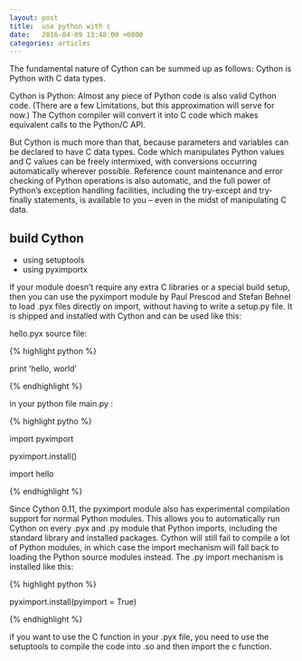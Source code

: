 ```yaml
---
layout: post
title:  use python with c
date:   2016-04-09 13:48:00 +0800
categories: articles
---
```


The fundamental nature of Cython can be summed up as follows: Cython is Python
with C data types.

Cython is Python: Almost any piece of Python code is also valid Cython code.
(There are a few Limitations, but this approximation will serve for now.) The
Cython compiler will convert it into C code which makes equivalent calls to the
Python/C API.

But Cython is much more than that, because parameters and variables can be
declared to have C data types. Code which manipulates Python values and C values
can be freely intermixed, with conversions occurring automatically wherever possible.
Reference count maintenance and error checking of Python operations is also automatic,
and the full power of Python’s exception handling facilities, including the try-except
and try-finally statements, is available to you – even in the midst of manipulating C data.

## build Cython

+ using setuptools
+ using pyximportx

If your module doesn’t require any extra C libraries or a special build setup,
then you can use the pyximport module by Paul Prescod and Stefan Behnel to load
.pyx files directly on import, without having to write a setup.py file. It is
shipped and installed with Cython and can be used like this:

hello.pyx source file:

{% highlight python %}

print 'hello, world'

{% endhighlight %}

in your python file main.py :

{% highlight pytho %}

import pyximport

pyximport.install()

import hello

{% endhighlight %}

Since Cython 0.11, the pyximport module also has experimental compilation support
for normal Python modules. This allows you to automatically run Cython on every
.pyx and .py module that Python imports, including the standard library and
installed packages. Cython will still fail to compile a lot of Python modules,
in which case the import mechanism will fall back to loading the Python source
modules instead. The .py import mechanism is installed like this:

{% highlight python %}

pyximport.install(pyimport = True)

{% endhighlight %}

if you want to use the C function in your .pyx file, you need to use the setuptools
to compile the code into .so and then import the c function.
